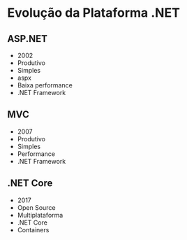 # Evolução da Plataforma .NET

## ASP.NET

- 2002
- Produtivo
- Simples
- aspx
- Baixa performance
- .NET Framework

## MVC

- 2007
- Produtivo
- Simples
- Performance
- .NET Framework

## .NET Core

- 2017
- Open Source
- Multiplataforma
- .NET Core
- Containers